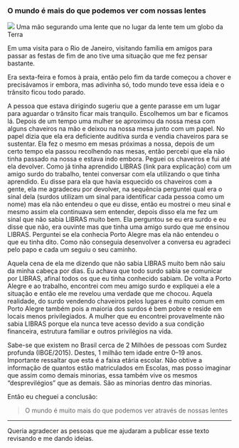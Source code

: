 ### O mundo é mais do que podemos ver com nossas lentes

![](https://cdn-images-1.medium.com/max/800/1*peix-T6lC_-q9Bl-ER2sHg.jpeg)
<span class="figcaption_hack">Uma mão segurando uma lente que no lugar da lente tem um globo da Terra</span>

Em uma visita para o Rio de Janeiro, visitando família em amigos para passar as
festas de fim de ano tive uma situação que me fez pensar bastante.

Era sexta-feira e fomos à praia, então pelo fim da tarde começou a chover e
precisávamos ir embora, mas adivinha só, todo mundo teve essa ideia e o trânsito
ficou todo parado.

A pessoa que estava dirigindo sugeriu que a gente parasse em um lugar para
aguardar o trânsito ficar mais tranquilo. Escolhemos um bar e ficamos lá. Depois
de um tempo uma mulher se aproximou da nossa mesa com alguns chaveiros na mão e
deixou na nossa mesa junto com um papel. No papel dizia que ela era deficiente
auditiva surda e vendia chaveiros para se sustentar. Ela fez o mesmo em mesas
próximas a nossa, depois de um certo tempo ela passou recolhendo nas mesas,
então percebi que ela não tinha passado na nossa e estava indo embora. Peguei os
chaveiros e fui até ela devolver. Como já tinha aprendido LIBRAS (link para
explicação) com um amigo surdo do trabalho, tentei conversar com ela utilizando
o que tinha aprendido. Eu disse para ela que havia esquecido os chaveiros com a
gente, ela me agradeceu por devolver, na sequência perguntei qual era o sinal
dela (surdos utilizam um sinal para identificar cada pessoa como um nome) mas
ela não entendeu o que eu disse, então eu mostrei o meu sinal e mesmo assim ela
continuava sem entender, depois disso ela me fez um sinal que não sabia LIBRAS
muito bem. Ela perguntou se eu era surdo e eu disse que não, era ouvinte mas que
tinha uma amigo surdo que me ensinou LIBRAS. Perguntei se ela conhecia Porto
Alegre mas ela não entendeu o que eu tinha dito. Como não conseguia desenvolver
a conversa eu agradeci pelo papo e cada um seguiu o seu caminho.

Aquela cena de ela me dizendo que não sabia LIBRAS muito bem não saiu da minha
cabeça por dias. Eu achava que todo surdo sabia se comunicar por LIBRAS, afinal
todos os que eu tinha conhecido sabiam. De volta a Porto Alegre e ao trabalho,
encontrei com meu amigo surdo e expliquei a ele a situação e então ele me
revelou uma verdade que me chocou. Aquela realidade, do surdo vendendo chaveiros
pelos lugares é muito comum em Porto Alegre também pois a maioria dos surdos é
bem pobre e reside em locais menos privilegiados. A mulher que eu encontrei
provavelmente não sabia LIBRAS porque ela nunca teve acesso devido a sua
condição financeira, estrutura familiar e outros privilégios na vida.

Sabe-se que existem no Brasil cerca de 2 Milhões de pessoas com Surdez profunda
(IBGE/2015). Destes, 1 milhão tem idade entre 0–19 anos. Importante ressaltar
que esta é a faixa etária escolar. Não obtive a informação de quantos estão
matriculados em Escolas, mas posso imaginar que assim como demais minorias, essa
também vive os mesmos “desprevilégios” que as demais. São as minorias dentro das
minorias.

Então eu cheguei a conclusão:

> O mundo é muito mais do que podemos ver através de nossas lentes

*****

Queria agradecer as pessoas que me ajudaram a publicar esse texto revisando e me
dando ideias.
